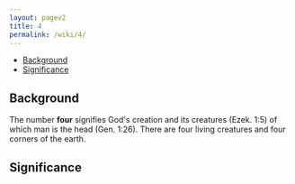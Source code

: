 ```yaml
---
layout: pagev2
title: 4
permalink: /wiki/4/
---
```

- [Background](#background)
- [Significance](#significance)

## Background

The number **four** signifies God's creation and its creatures (Ezek. 1:5) of which man is the head (Gen. 1:26). There are four living creatures and four corners of the earth.

## Significance
